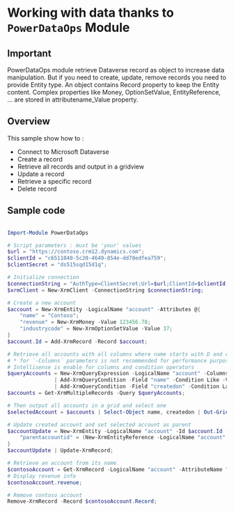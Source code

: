 # Working with data thanks to `PowerDataOps` Module

## Important

PowerDataOps module retrieve Dataverse record as object to increase data manipulation.
But if you need to create, update, remove records you need to provide Entity type.
An object contains Record property to keep the Entity content.
Complex properties like Money, OptionSetValue, EntityReference, ... are stored in attributename_Value property.

## Overview

This sample show how to :

- Connect to Microsoft Dataverse
- Create a record
- Retrieve all records and output in a gridview
- Update a record
- Retrieve a specific record
- Delete record

## Sample code

```Powershell

Import-Module PowerDataOps

# Script parameters : must be 'your' values
$url = "https://contoso.crm12.dynamics.com";
$clientId = "c6511040-5c20-4649-854e-dd78edfea759";
$clientSecret = "ds515sqd15d1q";

# Initialize connection
$connectionString = "AuthType=ClientSecret;Url=$url;ClientId=$clientId;ClientSecret=$clientSecret;"
$xrmClient = New-XrmClient -ConnectionString $connectionString;

# Create a new account
$account = New-XrmEntity -LogicalName "account" -Attributes @{
    "name" = "Contoso";
    "revenue" = New-XrmMoney -Value 123456.78;
    "industrycode" = New-XrmOptionSetValue -Value 37;
}
$account.Id = Add-XrmRecord -Record $account;

# Retrieve all accounts with all columns where name starts with D and created in last 20 months
# * for `-Columns` parameters is not recommended for performance purposes, you can also specify each column separated with comma
# Intellisense is enable for columns and condition operators
$queryAccounts = New-XrmQueryExpression -LogicalName "account" -Columns "*" `
               | Add-XrmQueryCondition -Field "name" -Condition Like -Values "D%" `
               | Add-XrmQueryCondition -Field "createdon" -Condition LastXMonths -Values 20;
$accounts = Get-XrmMultipleRecords -Query $queryAccounts;

# Then output all accounts in a grid and select one
$selectedAccount = $accounts | Select-Object name, createdon | Out-GridView -OutputMode Single;

# Update created account and set selected account as parent
$accountUpdate = New-XrmEntity -LogicalName "account" -Id $account.Id -Attributes @{
    "parentaccountid" = (New-XrmEntityReference -LogicalName "account" -Id $selectedAccount.Id)
}
$accountUpdate | Update-XrmRecord;

# Retrieve an account from its name
$contosoAccount = Get-XrmRecord -LogicalName "account" -AttributeName "name" -Value "Contoso" -Columns "revenue";
# Display revenue info
$contosoAccount.revenue;

# Remove contoso account
Remove-XrmRecord -Record $contosoAccount.Record;

```

